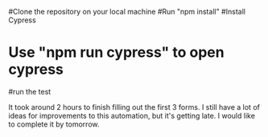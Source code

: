 
#Clone the repository on your local machine
#Run "npm install"
#Install Cypress
# Use  "npm run cypress" to open cypress
#run the test 


It took around 2 hours to finish filling out the first 3 forms. I still have a lot of ideas for improvements to this automation, but it's getting late. I would like to complete it by tomorrow.

